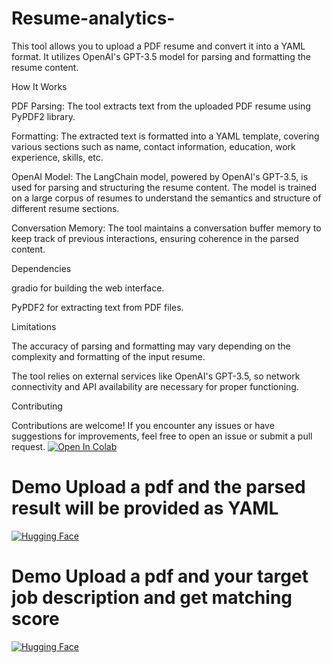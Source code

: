 # Resume-analytics-

This tool allows you to upload a PDF resume and convert it into a YAML format. It utilizes OpenAI's GPT-3.5 model for parsing and formatting the resume content.

How It Works

PDF Parsing: The tool extracts text from the uploaded PDF resume using PyPDF2 library.

Formatting: The extracted text is formatted into a YAML template, covering various sections such as name, contact information, education, work experience, skills, etc.

OpenAI Model: The LangChain model, powered by OpenAI's GPT-3.5, is used for parsing and structuring the resume content. The model is trained on a large corpus of resumes to understand the semantics and structure of different resume sections.

Conversation Memory: The tool maintains a conversation buffer memory to keep track of previous interactions, ensuring coherence in the parsed content.

Dependencies

gradio for building the web interface.

PyPDF2 for extracting text from PDF files.

Limitations

The accuracy of parsing and formatting may vary depending on the complexity and formatting of the input resume.

The tool relies on external services like OpenAI's GPT-3.5, so network connectivity and API availability are necessary for proper functioning.

Contributing

Contributions are welcome! If you encounter any issues or have suggestions for improvements, feel free to open an issue or submit a pull request.
[![Open In Colab](https://colab.research.google.com/assets/colab-badge.svg)](https://colab.research.google.com/drive/1Snkgx8aGuo04P9-5D02QL7xKJrN0HnoB#scrollTo=HWD2E6BxRGDV)


# Demo Upload a pdf and the parsed result will be provided as YAML

[![Hugging Face](https://huggingface.co/datasets/huggingface/brand-assets/resolve/main/hf-logo.svg)](https://huggingface.co/spaces/barghavani/Resume_ATS)

# Demo Upload a pdf and your target job description and get matching score 

[![Hugging Face](https://huggingface.co/datasets/huggingface/brand-assets/resolve/main/hf-logo.svg)](https://huggingface.co/spaces/barghavani/resumescoresystem)


